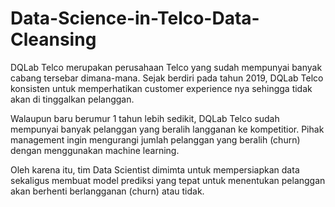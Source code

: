 # Data-Science-in-Telco-Data-Cleansing

DQLab Telco merupakan perusahaan Telco yang sudah mempunyai banyak cabang tersebar dimana-mana. Sejak berdiri pada tahun 2019, DQLab Telco konsisten untuk memperhatikan customer experience nya sehingga tidak akan di tinggalkan pelanggan.

Walaupun baru berumur 1 tahun lebih sedikit, DQLab Telco sudah mempunyai banyak pelanggan yang beralih langganan ke kompetitior. Pihak management ingin mengurangi jumlah pelanggan yang beralih (churn) dengan menggunakan machine learning.

Oleh karena itu, tim Data Scientist dimimta untuk mempersiapkan data sekaligus membuat model prediksi yang tepat untuk menentukan pelanggan akan berhenti berlangganan (churn) atau tidak.
